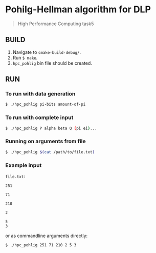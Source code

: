 # Pohilg-Hellman algorithm for DLP

>High Performance Computing task5

## BUILD

1. Navigate to `cmake-build-debug/`.
2. Run `$ make`.
3. `hpc_pohlig` bin file should be created.

## RUN

### To run with data generation

```bash
$ ./hpc_pohlig pi-bits amount-of-pi
``` 

### To run with complete input

```bash
$ ./hpc_pohlig P alpha beta Q (pi ei)...
``` 

### Running on arguments from file

```bash
$ ./hpc_pohlig $(cat /path/to/file.txt)
``` 

### Example input

`file.txt`:

```
251

71

210

2

5
3
```

or as commandline arguments directly:

```bash
$ ./hpc_pohlig 251 71 210 2 5 3
```
